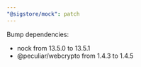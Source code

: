 ```yaml
---
"@sigstore/mock": patch
---
```


Bump dependencies:

- nock from 13.5.0 to 13.5.1
- @peculiar/webcrypto from 1.4.3 to 1.4.5
